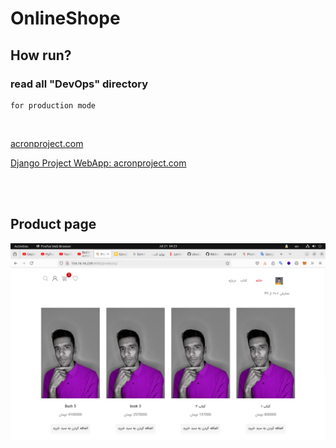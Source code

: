 # OnlineShope

## How run?
### read all "DevOps" directory
    for production mode
    
<br>

[acronproject.com]

[Django Project WebApp: acronproject.com]

<br>


[acronproject.com]: http://acronproject.com/

[Django Project WebApp: acronproject.com]: http://acronproject.com/



<br>

## Product page

<img src="./static/img/Screenshot from 2024-07-21 04-23-52.png" alt="product page" style=" width:900px;"> 


